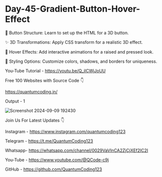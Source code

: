 # Day-45-Gradient-Button-Hover-Effect

🔧 Button Structure: Learn to set up the HTML for a 3D button.

✨ 3D Transformations: Apply CSS transform for a realistic 3D effect.

🎨 Hover Effects: Add interactive animations for a raised and pressed look.

🌈 Styling Options: Customize colors, shadows, and borders for uniqueness.

You-Tube Tutorial - https://youtu.be/Q_ilCWjJoUU

Free 100 Websites with Source Code 👇

https://quantumcoding.in/

Output - 1

![Screenshot 2024-09-09 192430](https://github.com/user-attachments/assets/f9d5331c-7a7d-4288-bf36-0b725e2f6449)

Join Us For Latest Updates 👇

Instagram - https://www.instagram.com/quantumcoding123

Telegram - https://t.me/QuantumCoding123

Whatsapp- https://whatsapp.com/channel/0029VaVInCA2ZjCjXEf2IC2I

You-Tube - https://www.youtube.com/@QCode-c9j

GitHub - https://github.com/QuantumCoding123
